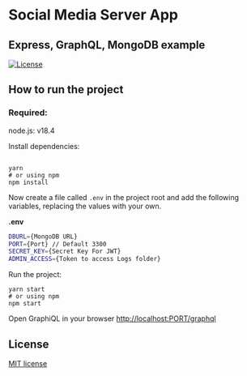 # Social Media Server App

## Express, GraphQL, MongoDB example

[![License](https://img.shields.io/badge/License-MIT-blue.svg?maxAge=2592000)](https://github.com/ahmdhusam/social-media/blob/main/LICENSE)

## How to run the project

### Required:

node.js: v18.4

Install dependencies:

```shell

yarn
# or using npm
npm install
```

Now create a file called `.env` in the project root and add the following variables, replacing the values with your own.

**.env**

```bash
DBURL={MongoDB URL}
PORT={Port} // Default 3300
SECRET_KEY={Secret Key For JWT}
ADMIN_ACCESS={Token to access Logs folder}
```

Run the project:

```shell
yarn start
# or using npm
npm start
```

Open GraphiQL in your browser [http://localhost:PORT/graphql](http://localhost:3300/graphql)

## License

[MIT license](./LICENSE)
